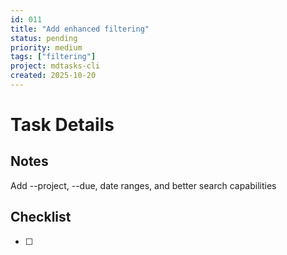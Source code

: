 ```yaml
---
id: 011
title: "Add enhanced filtering"
status: pending
priority: medium
tags: ["filtering"]
project: mdtasks-cli
created: 2025-10-20
---
```


# Task Details

## Notes
Add --project, --due, date ranges, and better search capabilities

## Checklist
- [ ] 


